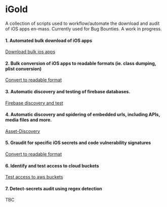# iGold
A collection of scripts used to workflow/automate the download and audit of iOS apps en-mass. 
Currently used for Bug Bounties. A work in progress. 

#### 1. Automated bulk download of iOS apps
  [Download bulk ios apps](https://github.com/SherlocksHat/bulk-download-ios-apps)
#### 2. Bulk conversion of iOS apps to readable formats (ie. class dumping, plist conversion)
  [Convert to readable format](https://github.com/SherlocksHat/iOSGraudit)
#### 3. Automatic discovery and testing of firebase databases. 
  [Firebase discovery and test](https://github.com/SherlocksHat/firebase-search-connect)
#### 4. Automatic discovery and spidering of embedded urls, including APIs, media files and more. 
  [Asset-Discovery](https://github.com/SherlocksHat/iOS-grep-master)
#### 5. Graudit for specific iOS secrets and code vulnerability signatures 
  [Convert to readable format](https://github.com/SherlocksHat/iOSGraudit)
#### 6. Identify and test access to cloud buckets 
  [Test access to aws buckets](https://github.com/SherlocksHat/aws-s3-objects-test/)
#### 7. Detect-secrets audit using regex detection
  TBC

